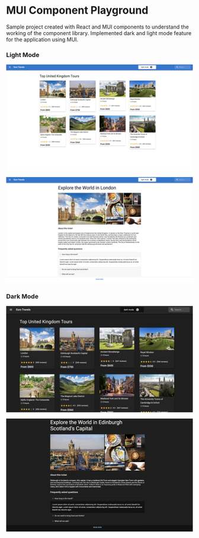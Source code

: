 # MUI Component Playground

Sample project created with React and MUI components to understand the working of the 
component library. Implemented dark and light mode feature for the application using
MUI.

### Light Mode

![alt text](https://github.com/madhavms/mui-playground/blob/master/app_images/2.png)

![alt text](https://github.com/madhavms/mui-playground/blob/master/app_images/1.png)

### Dark Mode 

![alt text](https://github.com/madhavms/mui-playground/blob/master/app_images/1_dark.png)

![alt text](https://github.com/madhavms/mui-playground/blob/master/app_images/2_darker.png)



